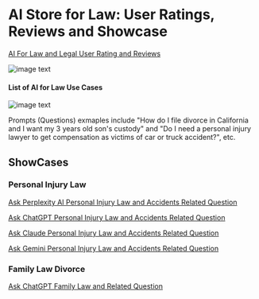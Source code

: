 # AI Store for Law: User Ratings, Reviews and Showcase


[AI For Law and Legal User Rating and Reviews](http://www.deepnlp.org/store/law) <br>


![image text](./ai_for_law.jpeg "AI for Law and Legal Reviews and Ratings")


#### List of AI for Law Use Cases

![image text](./ai_for_law_comments "AI for Law User Reviews, Ratings and Comments")


Prompts (Questions) exmaples include "How do I file divorce in California and I want my 3 years old son's custody" and 
"Do I need a personal injury lawyer to get compensation as victims of car or truck accident?", etc.


## ShowCases
### Personal Injury Law 
[Ask Perplexity AI Personal Injury Law and Accidents Related Question](http://www.deepnlp.org/store/law/personal-injury/pub-perplexity/ask-perplexity-ai-personal-injury-law-and-accidents-related-question)

[Ask ChatGPT Personal Injury Law and Accidents Related Question](http://www.deepnlp.org/store/law/personal-injury/pub-chatgpt-openai/ask-chatgpt-personal-injury-law-and-accidents-related-question)

[Ask Claude Personal Injury Law and Accidents Related Question](http://www.deepnlp.org/store/law/personal-injury/pub-claude-anthropic/ask-claude-personal-injury-law-and-accidents-related-question)


[Ask Gemini Personal Injury Law and Accidents Related Question](http://www.deepnlp.org/store/law/personal-injury/pub-gemini-google/ask-gemini-personal-injury-law-and-accidents-related-question)

### Family Law Divorce
[Ask ChatGPT Family Law and Related Question](http://www.deepnlp.org/store/law/family-law/pub-chatgpt-openai/ask-chatgpt-family-law-and-related-question)
